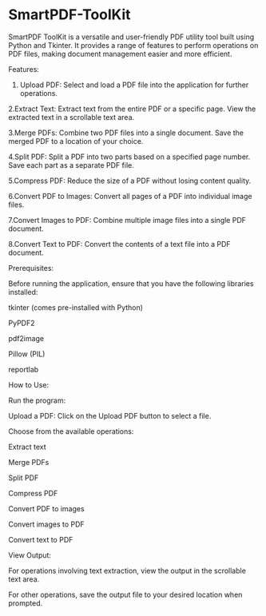 # SmartPDF-ToolKit
SmartPDF ToolKit is a versatile and user-friendly PDF utility tool built using Python and Tkinter. It provides a range of features to perform operations on PDF files, making document management easier and more efficient.

Features:
1. Upload PDF:
  Select and load a PDF file into the application for further operations.

2.Extract Text:
    Extract text from the entire PDF or a specific page.
    View the extracted text in a scrollable text area.
    
3.Merge PDFs:
    Combine two PDF files into a single document.
    Save the merged PDF to a location of your choice.
    
4.Split PDF:
    Split a PDF into two parts based on a specified page number.
    Save each part as a separate PDF file.
    
5.Compress PDF:
    Reduce the size of a PDF without losing content quality.
    
6.Convert PDF to Images:
    Convert all pages of a PDF into individual image files.
    
7.Convert Images to PDF:
    Combine multiple image files into a single PDF document.
    
8.Convert Text to PDF:
    Convert the contents of a text file into a PDF document.

    
Prerequisites:

 Before running the application, ensure that you have the following libraries installed:
 
   tkinter (comes pre-installed with Python)
   
   PyPDF2
   
   pdf2image
   
   Pillow (PIL)
   
   reportlab
   

How to Use:

  Run the program:

  Upload a PDF: Click on the Upload PDF button to select a file.

  Choose from the available operations:

  Extract text
  
  Merge PDFs
  
  Split PDF
  
  Compress PDF
  
  Convert PDF to images
  
  Convert images to PDF
  
  Convert text to PDF
  
View Output:

  For operations involving text extraction, view the output in the scrollable text area.
  
  For other operations, save the output file to your desired location when prompted.


